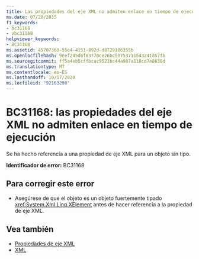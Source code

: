 ```yaml
---
title: Las propiedades del eje XML no admiten enlace en tiempo de ejecución
ms.date: 07/20/2015
f1_keywords:
- bc31168
- vbc31168
helpviewer_keywords:
- BC31168
ms.assetid: 45707363-55e4-4151-892d-d8729106355b
ms.openlocfilehash: 9eef245d6f83770ce26bc9e753711543241d57fb
ms.sourcegitcommit: ff5a4eb5cffbcac9521bc44a907a118cd7e8638d
ms.translationtype: MT
ms.contentlocale: es-ES
ms.lasthandoff: 10/17/2020
ms.locfileid: "92163290"
---
```

# <a name="bc31168-xml-axis-properties-do-not-support-late-binding"></a>BC31168: las propiedades del eje XML no admiten enlace en tiempo de ejecución

Se ha hecho referencia a una propiedad de eje XML para un objeto sin tipo.

 **Identificador de error:** BC31168

## <a name="to-correct-this-error"></a>Para corregir este error

- Asegúrese de que el objeto es un objeto fuertemente tipado <xref:System.Xml.Linq.XElement> antes de hacer referencia a la propiedad de eje XML.

## <a name="see-also"></a>Vea también

- [Propiedades de eje XML](../xml-axis/index.md)
- [XML](../../programming-guide/language-features/xml/index.md)
